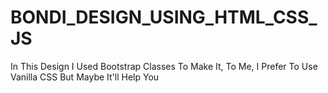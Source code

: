 # BONDI_DESIGN_USING_HTML_CSS_JS
In This Design I Used Bootstrap Classes To Make It, To Me, I Prefer To Use Vanilla CSS But Maybe It'll Help You
